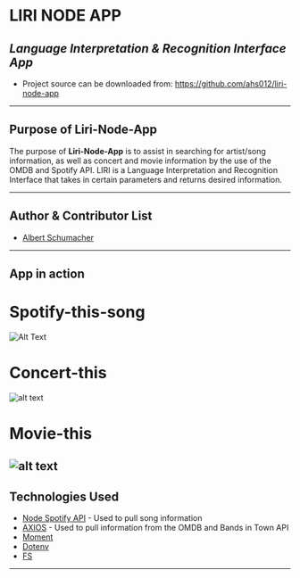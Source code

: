 # **LIRI NODE APP**

## *Language Interpretation & Recognition Interface App*

* Project source can be downloaded from: https://github.com/ahs012/liri-node-app
<!-- In Progress ---------
* [For Presentation & Demo please click here](https://slides.com/smoss012/deck/live#/)  -->

---

## Purpose of Liri-Node-App


The purpose of **Liri-Node-App** is to assist in searching for artist/song information, as well as concert and movie information by the use of the OMDB and Spotify API. LIRI is a Language Interpretation and Recognition Interface that takes in certain parameters and returns desired information.

---

## Author & Contributor List


* [Albert Schumacher](github.com/ahs012) 

---

## App in action

# Spotify-this-song
![Alt Text](https://github.com/ahs012/liri-node-app/master/Example_Gifs/spotify-this-song.gif)

# Concert-this
![alt text](/ahs012/liri-node-app/blob/master/Example%20Gifs/concert-this.gif?raw=true)

# Movie-this
![alt text](/ahs012/liri-node-app/blob/master/Example%20Gifs/Movie-This-Gif.gif?raw=true)
---

## Technologies Used

* [Node Spotify API](https://www.npmjs.com/package/node-spotify-api) - Used to pull song information
* [AXIOS](https://www.npmjs.com/package/axios) - Used to pull information from the OMDB and Bands in Town API
* [Moment](https://www.npmjs.com/package/moment) 
* [Dotenv](https://www.npmjs.com/package/dotenv) 
* [FS](https://www.npmjs.com/package/fs) 

---